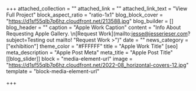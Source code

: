+++
attached_collection = ""
attached_link = ""
attached_link_text = "View Full Project"
block_aspect_ratio = "ratio-1x1"
blog_block_cover = "https://d1sf55qlb7p6hz.cloudfront.net/213588.jpg"
blog_builder = []
blog_header = ""
caption = "Apple Work Caption"
content = "Info About Requesting Apple Gallery.  \n[Request Work](mailto:jesse@jesserieser.com?subject=Testing out mailto! \"Request Work >\")"
date = ""
news_category = ["exhibition"]
theme_color = "#FFFFFF"
title = "Apple Work Title"
[seo]
meta_description = "Apple Post Meta"
meta_title = "Apple Post Title"
[[blog_slider]]
block = "media-element-url"
image = "https://d1sf55qlb7p6hz.cloudfront.net/2022-08_horizontal-covers-12.jpg"
template = "block-media-element-url"

+++
